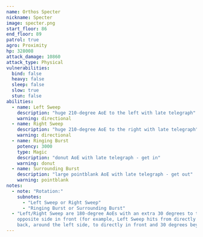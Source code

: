 ```yaml
---
name: Orthos Specter
nickname: Specter
image: specter.png
start_floor: 86
end_floor: 89
patrol: true
agro: Proximity
hp: 328008
attack_damage: 10860
attack_type: Physical
vulnerabilities:
  bind: false
  heavy: false
  sleep: false
  slow: true
  stun: false
abilities:
  - name: Left Sweep
    description: "huge 210-degree AoE to the left with late telegraph"
    warning: directional
  - name: Right Sweep
    description: "huge 210-degree AoE to the right with late telegraph"
    warning: directional
  - name: Ringing Burst
    potency: 3000
    type: Magic
    description: "donut AoE with late telegraph - get in"
    warning: donut
  - name: Surrounding Burst
    description: "large pointblank AoE with late telegraph - get out"
    warning: pointblank
notes:
  - note: "Rotation:"
    subnotes:
      - "Left Sweep or Right Sweep"
      - "Ringing Burst or Surrounding Burst"
  - "Left/Right Sweep are 180-degree AoEs with an extra 30 degrees to the
    opposite side in front (for example, Left Sweep hits from directly in
    back, around the left side, to directly in front and 30 degrees beyond)"
---
```

